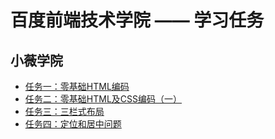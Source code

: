 # 百度前端技术学院 —— 学习任务

## 小薇学院

- [任务一：零基础HTML编码](/xiaowei/task1.html)
- [任务二：零基础HTML及CSS编码（一）](/xiaowei/task2.html)
- [任务三：三栏式布局](/xiaowei/task3.html)
- [任务四：定位和居中问题](/xiaowei/task4.html)